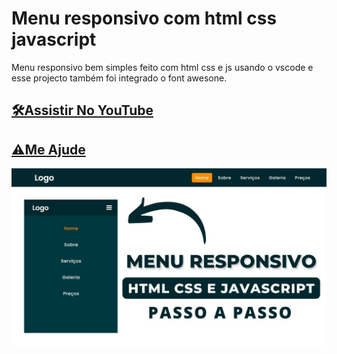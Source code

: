 # Menu responsivo com html css javascript
Menu responsivo bem simples feito com html css e js usando o vscode e esse projecto também foi integrado o font awesone.

## [🛠Assistir No YouTube](https://www.youtube.com/watch?v=IKCAnqcZC4c)
## [⚠Me Ajude](https://www.youtube.com/channel/UCxKIsX5OXyyNWVmomuDc-LA?sub_confirmation=1)
![Menu responsivo com html css javascript](/Criando-um-menu-responsivo-com-html-css-javascript.jpg)
